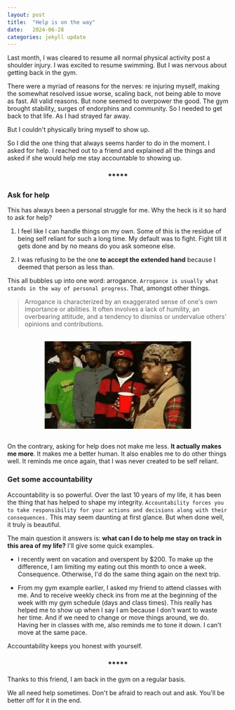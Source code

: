```yaml
---
layout: post
title:  "Help is on the way"
date:   2024-06-28
categories: jekyll update
--- 
```



Last month, I was cleared to resume all normal physical activity post a shoulder injury. I was excited to resume swimming. But I was nervous about getting back in the gym. 

There were a myriad of reasons for the nerves: re injuring myself, making the somewhat resolved issue worse, scaling back, not being able to move as fast. All valid reasons. But none seemed to overpower the good. The gym brought stability, surges of endorphins and community. So I needed to get back to that life. As I had strayed far away. 

But I couldn't physically bring myself to show up. 

So I did the one thing that always seems harder to do in the moment. I asked for help. I reached out to a friend and explained all the things and asked if she would help me stay accountable to showing up. 

<h3 style="display: flex; justify-content: center;">*****</h3>

### Ask for help

This has always been a personal struggle for me. Why the heck is it so hard to ask for help?

1. I feel like I can handle things on my own. Some of this is the residue of being self reliant for such a long time. My default was to fight. Fight till it gets done and by no means do you ask someone else. 

2. I was refusing to be the one **to accept the extended hand** because I deemed that person as less than. 

This all bubbles up into one word: arrogance. `Arrogance is usually what stands in the way of personal progress`. That, amongst other things. 

> Arrogance is characterized by an exaggerated sense of one's own importance or abilities. It often involves a lack of humility, an overbearing attitude, and a tendency to dismiss or undervalue others' opinions and contributions. 
<br>
<div style="display: flex; justify-content: center;">
  <img src="/assets/oof.webp" alt="timeout gif">
</div><br>

On the contrary, asking for help does not make me less. **It actually makes me more**. It makes me a better human. It also enables me to do other things well. It reminds me once again, that I was never created to be self reliant. 

### Get some accountability

Accountability is so powerful. Over the last 10 years of my life, it has been the thing that has helped to shape my integrity. `Accountability forces you to take responsibility for your actions and decisions along with their consequences.` This may seem daunting at first glance. But when done well, it truly is beautiful. 

The main question it answers is: **what can I do to help me stay on track in this area of my life?** I'll give some quick examples.

* I recently went on vacation and overspent by $200. To make up the difference, I am limiting my eating out this month to once a week. Consequence. Otherwise, I'd do the same thing again on the next trip. 

* From my gym example earlier, I asked my friend to attend classes with me. And to receive weekly check ins from me at the beginning of the week with my gym schedule (days and class times). This really has helped me to show up when I say I am because I don't want to waste her time. And if we need to change or move things around, we do. Having her in classes with me, also reminds me to tone it down. I can't move at the same pace. 

Accountability keeps you honest with yourself.

<h3 style="display: flex; justify-content: center;">*****</h3>



Thanks to this friend, I am back in the gym on a regular basis.

We all need help sometimes. Don't be afraid to reach out and ask. You'll be better off for it in the end. 

